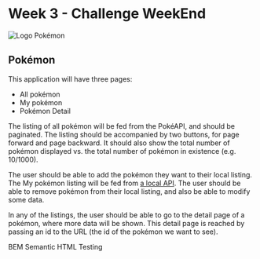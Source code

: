 # Week 3 - Challenge WeekEnd

![Logo Pokémon](pokemon-logo.svg)

## Pokémon

This application will have three pages:

- All pokémon
- My pokémon
- Pokémon Detail

The listing of all pokémon will be fed from the PokéAPI, and should be paginated. The listing should be accompanied by two buttons, for page forward and page backward. It should also show the total number of pokémon displayed vs. the total number of pokémon in existence (e.g. 10/1000).

The user should be able to add the pokémon they want to their local listing. The My pokémon listing will be fed from [a local API](https://github.com/isdi-coders-2022/bootcamp-202201-bcn/tree/master/week3/challenges/pokeapi). The user should be able to remove pokémon from their local listing, and also be able to modify some data.

In any of the listings, the user should be able to go to the detail page of a pokémon, where more data will be shown. This detail page is reached by passing an id to the URL (the id of the pokémon we want to see).

BEM
Semantic HTML
Testing
